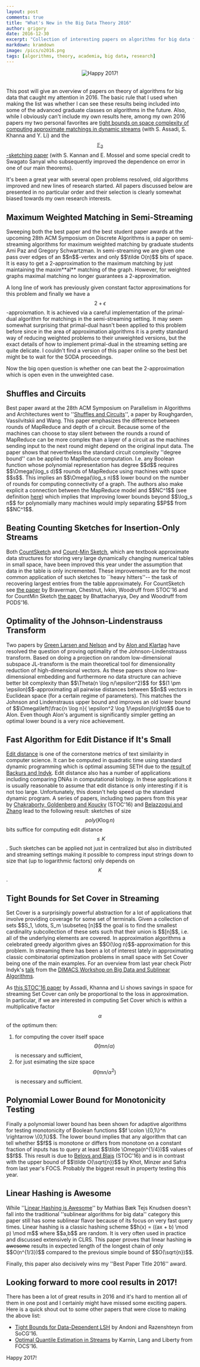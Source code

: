 ```yaml
---
layout: post
comments: true
title: "What's New in the Big Data Theory 2016"
author: grigory 
date: 2016-12-30
excerpt: "Collection of interesting papers on algorithms for big data from 2016." 
markdown: kramdown
image: /pics/o2016.png
tags: [algorithms, theory, academia, big data, research]
---
```


<div align="center"><img alt="Happy 2017!" src="{{site.url}}/pics/o2016.png"> </div>

<br>

This post will give an overview of papers on theory of algorithms for big data that caught my attention in 2016.
The basic rule that I used when making the list was whether I can see these results being included into some of the advanced graduate classes on algorithms in the future.
Also, while I obviously can't include my own results here, among my own 2016 papers my two personal favorites are <a href="http://grigory.us/files/soda16.pdf">tight bounds on space complexity of computing approximate matchings in dynamic streams</a> (with S. Assadi, S. Khanna and Y. Li) and the <a href="http://eccc.hpi-web.de/report/2016/174/">$$\mathbb F_2$$-sketching paper</a> (with S. Kannan and E. Mossel and some special credit to Swagato Sanyal who subsequently improved the dependence on error in one of our main theorems). 

It's been a great year with several open problems resolved, old algorithms improved and new lines of research started.
All papers discussed below are presented in no particular order and their selection is clearly somewhat biased towards my own research interests.

<h2>Maximum Weighted Matching in Semi-Streaming</h2>
Sweeping both the best paper and the best student paper awards at the upcoming 28th ACM Symposium on Discrete Algorithms is a paper on semi-streaming algorithms for maximum weighted matching by graduate students Ami Paz and Gregory Schwartzman.
In semi-streaming we are given one pass over edges of an $$n$$-vertex and only $$\tilde O(n)$$ bits of space.
It is easy to get a 2-approximation to the maximum matching by just maintaining the maxim**al** matching of the graph.
However, for weighted graphs maximal matching no longer guarantees a 2-approximation.

A long line of work has previously given constant factor approximations for this problem and finally we have a $$2+\epsilon$$-approixmation. 
It is achieved via a careful implementation of the primal-dual algorithm for matchings in the semi-streaming setting.
It may seem somewhat surprising that primal-dual hasn't been applied to this problem before since in the area of approximation algorithms it is a pretty standard way of reducing weighted problems to their unweighted versions, but the exact details of how to implement primal-dual in the streaming setting are quite delicate. I couldn't find a version of this paper online so the best bet might be to wait for the SODA proceedings.

Now the big open question is whether one can beat the 2-approximation which is open even in the unweighted case.

<h2>Shuffles and Circuits</h2>
Best paper award at the 28th ACM Symposium on Parallelism in Algorithms and Architectures went to ''<a href="http://theory.stanford.edu/~sergei/papers/spaa16-mrshuffle.pdf">Shuffles and Circuits</a>'', a paper by Roughgarden, Vassilvitskii and Wang.
This paper emphasizes the difference between rounds of MapReduce and depth of a circuit.
Because some of the machines can choose to stay silent between the rounds a round of MapReduce can be more complex than a layer of a circuit as the machines sending input to the next round might depend on the original input data. 
The paper shows that nevertheless the standard circuit complexity ''degree bound'' can be applied to MapReduce computation.
I.e. any Boolean function whose polynomial representation has degree $$d$$ requires $$\Omega(\log_s d)$$ rounds of MapReduce using machines with space $$s$$.
This implies an $$\Omega(\log_s n)$$ lower bound on the number of rounds for computing connectivity of a graph.
The authors also make explicit a connection between the MapReduce model and $$NC^1$$ (see definition <a href="https://en.wikipedia.org/wiki/NC_(complexity) ">here</a>) which implies that improving lower bounds beyond $$\log_s n$$  for polynomially many machines would imply separating $$P$$ from $$NC^1$$.


<h2>Beating Counting Sketches for Insertion-Only Streams</h2>
Both <a href="http://www.cs.princeton.edu/courses/archive/spring04/cos598B/bib/CharikarCF.pdf ">CountSketch</a> and <a href="https://en.wikipedia.org/wiki/Count%E2%80%93min_sketch">Count-Min Sketch</a>, which are textbook approximate data structures for storing very large dynamically changing numerical tables in small space, have been improved this year under the assumption that data in the table is only incremented.
These improvements are for the most common application of such sketches to ``heavy hitters''-- the task of recovering largest entries from the table approximately. 
For CountSketch see <a href="http://researcher.watson.ibm.com/researcher/files/us-dpwoodru/bciw16.pdf">the paper</a> by Braverman, Chestnut, Ivkin, Woodruff from STOC'16 and for CountMin Sketch <a href="https://arxiv.org/abs/1603.00213">the paper</a> by Bhattacharyya, Dey and Woodruff from PODS'16.



<h2>Optimality of the Johnson-Lindenstrauss Transform</h2>
Two papers by <a href="https://arxiv.org/pdf/1609.02094v1.pdf ">Green Larsen and Nelson</a> and by <a href="http://www.cs.tau.ac.il/~nogaa/PDFS/compression3.pdf">Alon and Klartag</a> have resolved the question of proving optimality of the Johnson-Lindenstrauss transform.
Based on doing a projection on random low-dimensional subspace JL-transform is the main theoretical tool for dimensionality reduction of high-dimensional vectors.
As these papers show no low-dimensional embedding and furthermore no data structure can achieve better bit complexity than $$\Theta(n \log n/\epsilon^2)$$ for $$(1 \pm \epsilon)$$-approximating all pairwise distances between $$n$$ vectors in Euclidean space (for a certain regime of parameters).
This matches the Johnson and Lindenstrauss upper bound and improves an old lower bound of $$\Omega\left(\frac{n \log n}{  \epsilon^2 \log 1/\epsilon}\right)$$ due to Alon.
Even though Alon's argument is significantly simpler getting an optimal lower bound is a very nice achievement.



<h2>Fast Algorithm for Edit Distance if It's Small</h2>

<a href="https://en.wikipedia.org/wiki/Edit_distance ">Edit distance</a> is one of the cornerstone metrics of text similairity in computer science. It can be computed in quadratic time using standard dynamic programming which is optimal assuming SETH due to the <a href="https://arxiv.org/abs/1412.0348 ">result of Backurs and Indyk</a>.
Edit distance also has a number of applications including comparing DNAs in computational biology.
In these applications it is usually reasonable to assume that edit distance is only interesting if it is not too large.
Unfortunately, this doesn't help speed up the standard dynamic program.
A series of papers, including two papers from this year by <a href="http://iuuk.mff.cuni.cz/~koucky/papers/editDistance.pdf ">Chakraborty, Goldenberg and Koucky</a> (STOC'16) and 
<a href="http://homes.soic.indiana.edu/qzhangcs/papers/focs16-ED.pdf ">Belazzogui and Zhang</a> lead to the following result: sketches of size $$poly(K \log n)$$ bits suffice for computing edit distance $$\le K$$. Such sketches can be applied not just in centralized but also in distributed and streaming settings making it possible to compress input strings down to size that (up to logarithmic factors) only depends on $$K$$.

<h2>Tight Bounds for Set Cover in Streaming</h2>
Set Cover is a surprisingly powerful abstraction for a lot of applications that involve providing coverage for some set of terminals. 
Given a collection of sets $$S_1, \dots, S_m \subseteq [n]$$ the goal is to find the smallest cardinality subcollection of these sets such that their union is $$[n]$$, i.e. all of the underlying elements are covered.
In approximation algorithms a celebrated greedy algorithm gives an $$O(\log n)$$-approximation for this problem. 
In streaming there has been a lot of interest lately in approximating classic combinatorial optimization problems in small space with Set Cover being one of the main examples.
For an overview from last year check Piotr Indyk's <a href="https://www.youtube.com/embed/_4mM1UGI9Dg?list=PLqxsGMRlY6u659-OgCvs3xTLYZztJpEcW ">talk</a> from the <a href="http://grigory.us/mpc-workshop-dimacs.html ">DIMACS Workshop on Big Data and Sublinear Algorithms</a>. 

As <a href="http://www.seas.upenn.edu/~sassadi/stuff/papers/tbfsscotscp-conf.pdf ">this STOC'16 paper</a> by Assadi, Khanna and Li shows savings in space for streaming Set Cover can only be proportional to the loss in approximation.  In particular, if we are interested in computing Set Cover which is within a multiplicative factor $$\alpha$$ of the optimum then:
1) for computing the cover itself space $$\tilde \Theta(mn/\alpha)$$ is necessary and sufficient,
2) for just esimating the size space $$\tilde \Theta(mn/\alpha^2)$$ is necessary and sufficient.

<h2>Polynomial Lower Bound for Monotonicity Testing</h2>
Finally a polynomial lower bound has been shown for adaptive algorithms for testing monotonicity of Boolean functions $$f \colon \{0,1\}^n \rightarrow \{0,1\}$$.
The lower bound implies that any algorithm that can tell whether $$f$$ is monotone or differs from monotone on a constant fraction of inputs has to query at least $$\tilde \Omega(n^{1/4})$$ values of $$f$$. 
This result is due to <a href="https://arxiv.org/abs/1511.05053 ">Belovs and Blais</a> (STOC'16) and is in contrast with the upper bound of $$\tilde O(\sqrt{n})$$ by Khot, Minzer and Safra from last year's FOCS.
Probably the biggest result in property testing this year.

<h2>Linear Hashing is Awesome</h2>
While ''<a href="http://ieee-focs.org/FOCS-2016-Papers/3933a345.pdf ">Linear Hashing is Awesome</a>'' by Mathias B&#xe6;k Tejs Knudsen doesn't fall into the traditional ''sublinear algorithms for big data'' category this paper still has some sublinear flavor because of its focus on very fast query times.
Linear hashing is a classic hashing scheme 
$$h(x) = ((ax + b) \mod p) \mod m$$ 
where $$a,b$$ are random. It is very often used in practice and discussed extensively in CLRS.
This paper proves that linear hashing <strike>is awesome</strike> results in expected length of the longest chain of only $$O(n^{1/3})$$ compared to the previous simple bound of $$O(\sqrt{n})$$.

Finally, this paper also decisively wins my ''Best Paper Title 2016'' award. 

<h2>Looking forward to more cool results in 2017!</h2>
There has been a lot of great results in 2016 and it's hard to mention all of them in one post and I certainly might have missed some exciting papers. Here is a quick shout out to some other papers that were close to making the above list:
<ul>
<li><a href="https://arxiv.org/abs/1507.04299 ">Tight Bounds for Data-Dependent LSH</a> by Andoni and Razenshteyn from SoCG'16.</li>
<li><a href="http://arxiv.org/abs/1603.05346 ">Optimal Quantile Estimation in Streams</a> by Karnin, Lang and Liberty from FOCS'16.
</li>
</ul>

Happy 2017!



